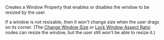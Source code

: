 Creates a Window Property that enables or disables the window to be resized by the user. 

If a window is not resizable, then it won't change size when the user drags on its corner. (The [Change Window Size](vuo-node://vuo.window.size) or [Lock Window Aspect Ratio](vuo-node://vuo.window.aspectRatio) nodes can resize the window, but the user still won't be able to resize it.)
